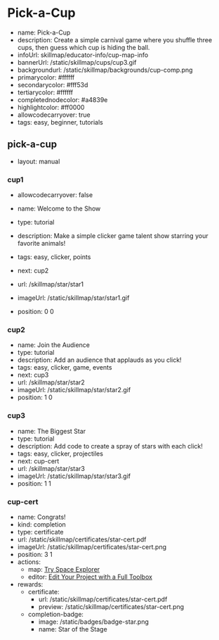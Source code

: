 # Pick-a-Cup
* name: Pick-a-Cup
* description: Create a simple carnival game where you shuffle three cups, then guess which cup is hiding the ball.
* infoUrl: skillmap/educator-info/cup-map-info
* bannerUrl: /static/skillmap/cups/cup3.gif
* backgroundurl: /static/skillmap/backgrounds/cup-comp.png
* primarycolor: #ffffff
* secondarycolor: #fff53d
* tertiarycolor: #ffffff
* completednodecolor: #a4839e
* highlightcolor: #ff0000
* allowcodecarryover: true
* tags: easy, beginner, tutorials


## pick-a-cup
* layout: manual


### cup1
* allowcodecarryover: false

* name: Welcome to the Show
* type: tutorial
* description: Make a simple clicker game talent show starring your favorite animals!
* tags: easy, clicker, points
* next: cup2
* url: /skillmap/star/star1
* imageUrl: /static/skillmap/star/star1.gif
* position: 0 0



### cup2
* name: Join the Audience
* type: tutorial
* description: Add an audience that applauds as you click!
* tags: easy, clicker, game, events
* next: cup3
* url: /skillmap/star/star2
* imageUrl: /static/skillmap/star/star2.gif
* position: 1 0


### cup3
* name: The Biggest Star
* type: tutorial
* description: Add code to create a spray of stars with each click!
* tags: easy, clicker, projectiles
* next: cup-cert
* url: /skillmap/star/star3
* imageUrl: /static/skillmap/star/star3.gif
* position: 1 1




### cup-cert
* name: Congrats!
* kind: completion
* type: certificate
* url: /static/skillmap/certificates/star-cert.pdf
* imageUrl: /static/skillmap/certificates/star-cert.png
* position: 3 1
* actions:
    * map: [Try Space Explorer](/skillmap/space)
    * editor: [Edit Your Project with a Full Toolbox](/)
* rewards:
    * certificate:
        * url: /static/skillmap/certificates/star-cert.pdf
        * preview: /static/skillmap/certificates/star-cert.png
    * completion-badge:
        * image: /static/badges/badge-star.png
        * name: Star of the Stage



